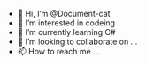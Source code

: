 - 👋 Hi, I’m @Document-cat
- 👀 I’m interested in codeing
- 🌱 I’m currently learning C#
- 💞️ I’m looking to collaborate on ...
- 📫 How to reach me ...

<!---
Document-cat/Document-cat is a ✨ special ✨ repository because its `README.md` (this file) appears on your GitHub profile.
You can click the Preview link to take a look at your changes.
--->
